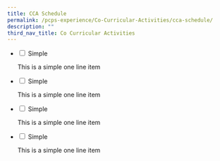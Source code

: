 ```yaml
---
title: CCA Schedule
permalink: /pcps-experience/Co-Curricular-Activities/cca-schedule/
description: ""
third_nav_title: Co Curricular Activities
---
```

<ul class="jekyllcodex_accordion">
  <li>
    <input type="checkbox" id="accordion1">
    <label for="accordion1">Simple</label>
    <div>
      <p>This is a simple one line item</p>
    </div>
	</li>  
	  <li>
    <input type="checkbox" id="accordion2">
    <label for="accordion2">Simple</label>
    <div>
      <p>This is a simple one line item</p>
    </div>
	</li>  
	  <li>
    <input type="checkbox" id="accordion3">
    <label for="accordion3">Simple</label>
    <div>
      <p>This is a simple one line item</p>
    </div>
	</li>  
	  <li>
    <input type="checkbox" id="accordion4">
    <label for="accordion4">Simple</label>
    <div>
      <p>This is a simple one line item</p>
    </div>
	</li>  
</ul>
